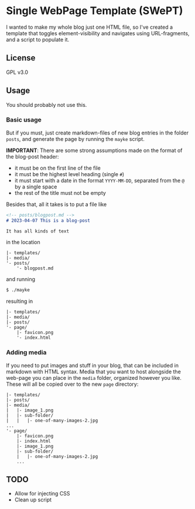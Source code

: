 # Single WebPage Template (SWePT)
I wanted to make my whole blog just one HTML file, so I've created a template that toggles element-visibility and navigates using URL-fragments, and a script to populate it.


## License
GPL v3.0


## Usage
You should probably not use this.


### Basic usage
But if you must, just create markdown-files of new blog entries in the folder `posts`, and generate the page by running the `mayke` script.

**IMPORTANT**: There are some strong assumptions made on the format of the blog-post header:

  - it must be on the first line of the file
  - it must be the highest level heading (single `#`)
  - it must start with a date in the format `YYYY-MM-DD`, separated from the `@` by a single space
  - the rest of the title must not be empty

Besides that, all it takes is to put a file like

```markdown
<!-- posts/blogpost.md -->
# 2023-04-07 This is a blog-post

It has all kinds of text
```

in the location

```
|- templates/
|- media/
'- posts/
    '- blogpost.md
```

and running

```bash
$ ./mayke
```

resulting in

```
|- templates/
|- media/
|- posts/
'- page/
    |- favicon.png
    '- index.html
```

### Adding media
If you need to put images and stuff in your blog, that can be included in markdown with HTML syntax. Media that you want to host alongside the web-page you can place in the `media` folder, organized however you like. These will all be copied over to the new `page` directory:

```
|- templates/
|- posts/
|- media/
|   |- image_1.png
|   |- sub-folder/
|   |   |- one-of-many-images-2.jpg
...
'- page/
    |- favicon.png
    |- index.html
    |- image_1.png
    |- sub-folder/
    |   |- one-of-many-images-2.jpg
    ...
```

## TODO

  - Allow for injecting CSS
  - Clean up script
